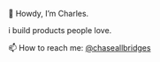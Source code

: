 👋 Howdy, I’m Charles.

i build products people love.

📫 How to reach me: [@chaseallbridges](https://twitter.com/chaseallbridges)
